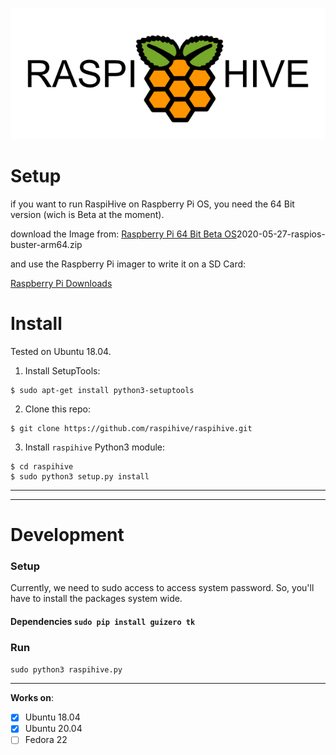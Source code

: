    ![](/assets/Logo/TheHive.png)

# Setup

if you want to run RaspiHive on Raspberry Pi OS, you need the 64 Bit version (wich is Beta at the moment).

download the Image from:
[Raspberry Pi 64 Bit Beta OS](https://downloads.raspberrypi.org/raspios_arm64/images/raspios_arm64-2020-05-28/)2020-05-27-raspios-buster-arm64.zip

and use the Raspberry Pi imager to write it on a SD Card: 

[Raspberry Pi Downloads](https://www.raspberrypi.org/downloads/)

# Install

Tested on Ubuntu 18.04.

1. Install SetupTools:

```
$ sudo apt-get install python3-setuptools
```

2. Clone this repo:
```
$ git clone https://github.com/raspihive/raspihive.git
```

3. Install `raspihive` Python3 module:
```
$ cd raspihive
$ sudo python3 setup.py install
```

---
---
# Development

### Setup
Currently, we need to sudo access to access system password. So, you'll have to install the packages system wide.

#### Dependencies `sudo pip install guizero tk`

### Run
`sudo python3 raspihive.py`

---
__Works on__:

- [x] Ubuntu 18.04
- [x] Ubuntu 20.04
- [ ] Fedora 22
